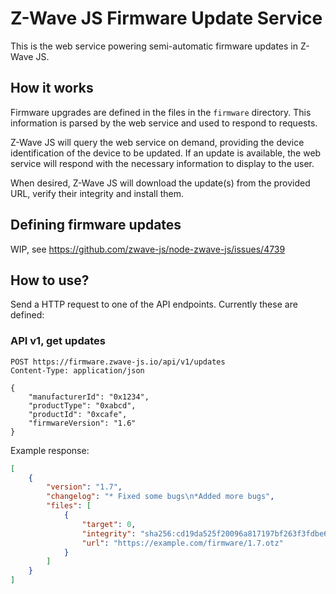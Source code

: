 # Z-Wave JS Firmware Update Service

This is the web service powering semi-automatic firmware updates in Z-Wave JS.

## How it works

Firmware upgrades are defined in the files in the `firmware` directory. This information is parsed by the web service and used to respond to requests.

Z-Wave JS will query the web service on demand, providing the device identification of the device to be updated. If an update is available, the web service will respond with the necessary information to display to the user.

When desired, Z-Wave JS will download the update(s) from the provided URL, verify their integrity and install them.

## Defining firmware updates

WIP, see https://github.com/zwave-js/node-zwave-js/issues/4739

## How to use?

Send a HTTP request to one of the API endpoints. Currently these are defined:

### API v1, get updates

```
POST https://firmware.zwave-js.io/api/v1/updates
Content-Type: application/json

{
	"manufacturerId": "0x1234",
	"productType": "0xabcd",
	"productId": "0xcafe",
	"firmwareVersion": "1.6"
}
```

Example response:

```json
[
	{
		"version": "1.7",
		"changelog": "* Fixed some bugs\n*Added more bugs",
		"files": [
			{
				"target": 0,
				"integrity": "sha256:cd19da525f20096a817197bf263f3fdbe6485f00ec7354b691171358ebb9f1a1",
				"url": "https://example.com/firmware/1.7.otz"
			}
		]
	}
]
```
